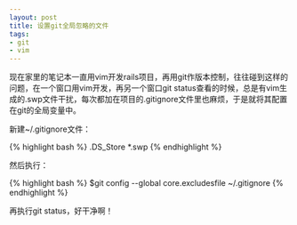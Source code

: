 ```yaml
---
layout: post
title: 设置git全局忽略的文件
tags:
- git
- vim
---
```

现在家里的笔记本一直用vim开发rails项目，再用git作版本控制，往往碰到这样的问题，在一个窗口用vim开发，再另一个窗口git status查看的时候，总是有vim生成的.swp文件干扰，每次都加在项目的.gitignore文件里也麻烦，于是就将其配置在git的全局变量中。

新建~/.gitignore文件：

{% highlight bash %}
.DS\_Store
*.swp
{% endhighlight %}

然后执行：

{% highlight bash %}
$git config --global core.excludesfile ~/.gitignore
{% endhighlight %}

再执行git status，好干净啊！

